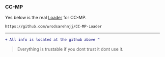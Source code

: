 ### CC-MP

Yes below is the real [Loader](https://github.com/wrodsarehnjj/CC-MP-Loader) for CC-MP.
```
https://github.com/wrodsarehnjj/CC-MP-Loader
```
-------------------------------
```diff
+ All info is located at the github above ^
```
> Everything is trustable if you dont trust it dont use it.
